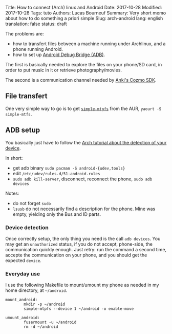 Title: How to connect (Arch) linux and Android
Date: 2017-10-28
Modified: 2017-10-28
Tags: tuto
Authors: Lucas Bourneuf
Summary: Very short memo about how to do something a priori simple
Slug: arch-android
lang: english
translation: false
status: draft


The problems are:
- how to transfert files between a machine running under Archlinux, and a phone running Android.
- how to set up [Android Debug Bridge (ADB)](https://developer.android.com/studio/command-line/adb.html).

The first is basically needed to explore the files on your phone/SD card,
in order to put music in it or retrieve photography/movies.

The second is a communication channel needed by [Anki's Cozmo SDK](https://developer.anki.com/blog/learn/tutorial/getting-started-with-the-cozmo-sdk/).


## File transfert
One very simple way to go is to get [`simple-mtpfs`](https://wiki.archlinux.org/index.php/MTP#simple-mtpfs) from the AUR,
`yaourt -S simple-mtfs`.


## ADB setup
You basically just have to follow the [Arch tutorial about the detection of your device](https://wiki.archlinux.org/index.php/Android#Android%20Debug%20Bridge%20.28ADB.29).

In short:

- get adb binary `sudo pacman -S android-{udev,tools}`
- edit `/etc/udev/rules.d/51-android.rules`
- `sudo adb kill-server`, disconnect, reconnect the phone, `sudo adb devices`

Notes:

- do not forget `sudo`
- `lsusb` do not necessarily find a description for the phone. Mine was empty, yielding only the Bus and ID parts.


### Device detection
Once correctly setup, the only thing you need is the call `adb devices`.
You may get an `unauthorized` status, if you do not accept, phone-side, the communication quickly enough.
Just retry: run the command a second time, accepte the communication on your phone, and you should get the expected `device`.


### Everyday use
I use the following Makefile to mount/umount my phone as needed in my home directory, at `~/android`.

    mount_android:
            mkdir -p ~/android
            simple-mtpfs --device 1 ~/android -o enable-move

    umount_android:
            fusermount -u ~/android
            rm -d ~/android
